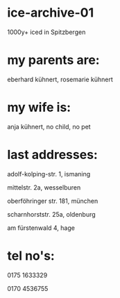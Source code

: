 ﻿# ice-archive-01
1000y+ iced in Spitzbergen

# my parents are:
eberhard kühnert, rosemarie kühnert

# my wife is:
anja kühnert, no child, no pet

# last addresses:
adolf-kolping-str. 1, ismaning

mittelstr. 2a, wesselburen

oberföhringer str. 181, münchen

scharnhorststr. 25a, oldenburg

am fürstenwald 4, hage

# tel no's:
0175 1633329

0170 4536755
